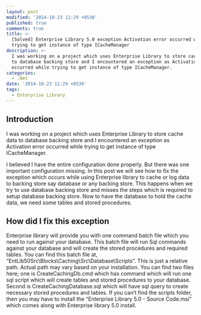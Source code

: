 ```yaml
---
layout: post
modified: '2014-10-23 11:29 +0530'
published: true
comments: true
title: >-
  [Solved] Enterprise Library 5.0 exception Activation error occurred while
  trying to get instance of type ICacheManager
description: >-
  I was working on a project which uses Enterprise Library to store cache data
  to database backing store and I encountered an exception as Activation error
  occurred while trying to get instance of type ICacheManager.
categories:
  - .Net
date: '2014-10-23 11:29 +0530'
tags:
  - Enterprise Library
---
```

## Introduction
I was working on a project which uses Enterprise Library to store cache data to database backing store and I encountered an exception as Activation error occurred while trying to get instance of type ICacheManager.

I believed I have the entire configuration done properly. But there was one important configuration missing. In this post we will see how to fix the exception which occurs while using Enterprise library to cache or log data to backing store say database or any backing store. This happens when we try to use database backing store and misses the steps which is required to setup database backing store. Now to have the database to hold the cache data, we need some tables and stored procedures.

## How did I fix this exception
  Enterprise library will provide you with one command batch file which you need to run against your database. This batch file will run Sql commands against your database and will create the stored procedures and required tables. You can find this batch file at, “EntLib50Src\Blocks\Caching\Src\Database\Scripts”. This is just a relative path. Actual path may vary based on your installation. You can find two files here; one is CreateCachingDb.cmd which has command which will run one sql script which will create tables and stored procedures to your database. Second is CreateCachingDatabase.sql which will have sql query to create necessary stored procedures and tables. If you can’t find the scripts folder, then you may have to install the “Enterprise Library 5.0 - Source Code.msi” which comes along with Enterprise library 5.0 install.
